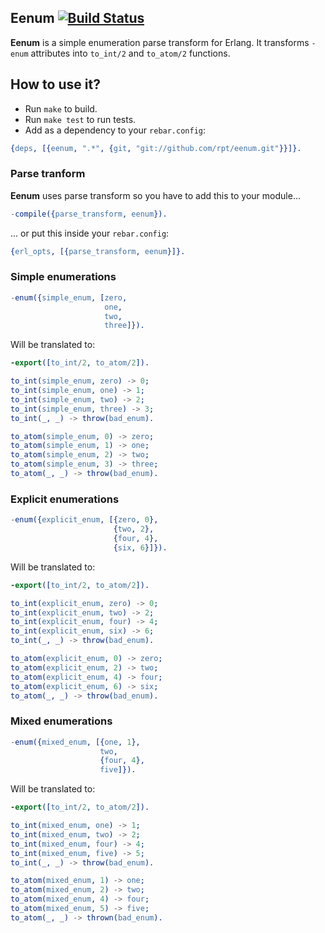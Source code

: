 ## Eenum [![Build Status][travis_ci_image]][travis_ci]

**Eenum** is a simple enumeration parse transform for Erlang.
It transforms `-enum` attributes into `to_int/2` and `to_atom/2` functions.

## How to use it?

 * Run `make` to build.
 * Run `make test` to run tests.
 * Add as a dependency to your `rebar.config`:

```erlang
{deps, [{eenum, ".*", {git, "git://github.com/rpt/eenum.git"}}]}.
```

### Parse tranform

**Eenum** uses parse transform so you have to add this to your module...

```erlang
-compile({parse_transform, eenum}).
```

... or put this inside your `rebar.config`:

```erlang
{erl_opts, [{parse_transform, eenum}]}.
```

### Simple enumerations

```erlang
-enum({simple_enum, [zero,
                     one,
                     two,
                     three]}).
```

Will be translated to:

```erlang
-export([to_int/2, to_atom/2]).

to_int(simple_enum, zero) -> 0;
to_int(simple_enum, one) -> 1;
to_int(simple_enum, two) -> 2;
to_int(simple_enum, three) -> 3;
to_int(_, _) -> throw(bad_enum).

to_atom(simple_enum, 0) -> zero;
to_atom(simple_enum, 1) -> one;
to_atom(simple_enum, 2) -> two;
to_atom(simple_enum, 3) -> three;
to_atom(_, _) -> throw(bad_enum).
```

### Explicit enumerations

```erlang
-enum({explicit_enum, [{zero, 0},
                       {two, 2},
                       {four, 4},
                       {six, 6}]}).
```

Will be translated to:

```erlang
-export([to_int/2, to_atom/2]).

to_int(explicit_enum, zero) -> 0;
to_int(explicit_enum, two) -> 2;
to_int(explicit_enum, four) -> 4;
to_int(explicit_enum, six) -> 6;
to_int(_, _) -> throw(bad_enum).

to_atom(explicit_enum, 0) -> zero;
to_atom(explicit_enum, 2) -> two;
to_atom(explicit_enum, 4) -> four;
to_atom(explicit_enum, 6) -> six;
to_atom(_, _) -> throw(bad_enum).
```

### Mixed enumerations

```erlang
-enum({mixed_enum, [{one, 1},
                    two,
                    {four, 4},
                    five]}).
```

Will be translated to:

```erlang
-export([to_int/2, to_atom/2]).

to_int(mixed_enum, one) -> 1;
to_int(mixed_enum, two) -> 2;
to_int(mixed_enum, four) -> 4;
to_int(mixed_enum, five) -> 5;
to_int(_, _) -> throw(bad_enum).

to_atom(mixed_enum, 1) -> one;
to_atom(mixed_enum, 2) -> two;
to_atom(mixed_enum, 4) -> four;
to_atom(mixed_enum, 5) -> five;
to_atom(_, _) -> thrown(bad_enum).
```

[travis_ci]:
http://travis-ci.org/rpt/eenum
[travis_ci_image]:
https://secure.travis-ci.org/rpt/eenum.png
